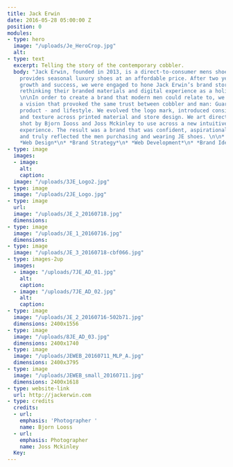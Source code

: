 ```yaml
---
title: Jack Erwin
date: 2016-05-28 05:00:00 Z
position: 0
modules:
- type: hero
  image: "/uploads/Je_HeroCrop.jpg"
  alt: 
- type: text
  excerpt: Telling the story of the contemporary cobbler.
  body: "Jack Erwin, founded in 2013, is a direct-to-consumer mens shoe brands that
    provides seasonal luxury shoes at an affordable price. After two years of quick
    growth and success, we were engaged to hone Jack Erwin’s brand story, which meant
    rethinking their branded materials and digital experience as a holistic system.
    \n\nIn order to create a brand that modern men could relate to, we needed to create
    a vision that provoked the same trust between cobbler and man: Guarantee quality,
    product - and lifestyle. We evolved the logo mark, introduced consistent color
    and texture across printed material and store design. We art directed campaigns
    shot by Bjorn Iooss and Joss Mckinley to use across a new intuitive e-commerce
    experience. The result was a brand that was confident, aspirational, understated,
    and truly reflected the men purchasing and wearing JE shoes. \n\n* *Art Direction*\n*
    *Web Design*\n* *Brand Strategy*\n* *Web Development*\n* *Brand Identity*\n"
- type: image
  images:
  - image: 
    alt: 
    caption: 
  image: "/uploads/3JE_Logo2.jpg"
- type: image
  image: "/uploads/2JE_Logo.jpg"
- type: image
  url: 
  image: "/uploads/JE_2_20160718.jpg"
  dimensions: 
- type: image
  image: "/uploads/JE_1_20160716.jpg"
  dimensions: 
- type: image
  image: "/uploads/JE_3_20160718-cbf066.jpg"
- type: images-2up
  images:
  - image: "/uploads/7JE_AD_01.jpg"
    alt: 
    caption: 
  - image: "/uploads/7JE_AD_02.jpg"
    alt: 
    caption: 
- type: image
  image: "/uploads/JE_2_20160716-502b71.jpg"
  dimensions: 2400x1556
- type: image
  image: "/uploads/8JE_AD_03.jpg"
  dimensions: 2400x1740
- type: image
  image: "/uploads/JEWEB_20160711_MLP_A.jpg"
  dimensions: 2400x3795
- type: image
  image: "/uploads/JEWEB_small_20160711.jpg"
  dimensions: 2400x1618
- type: website-link
  url: http://jackerwin.com
- type: credits
  credits:
  - url: 
    emphasis: 'Photographer '
    name: Bjorn Looss
  - url: 
    emphasis: Photographer
    name: Joss Mckinley
  Key: 
---
```


